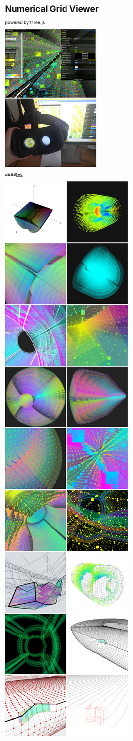 # Numerical Grid Viewer

powered by three.js

<img src="docs/screen.png" width="300"> 
<img src="docs/photo_vr.jpg" width="300"> 

####[link](http://viewlang.ru/grid)


<img src="docs/img_s1.png" width="200"> 
<img src="docs/img_s2.png" width="200">
<img src="docs/img_s3.png" width="200"> 


<img src="docs/img_i1.png" width="200"> 
<img src="docs/img_i2.png" width="200">
<img src="docs/img_i3.png" width="200"> 

<img src="docs/img_t1.png" width="200"> 
<img src="docs/img_t2.png" width="200">
<img src="docs/img_t3.png" width="200"> 

<img src="docs/img_p1.png" width="200"> 
<img src="docs/img_p2.png" width="200">
<img src="docs/img_p3.png" width="200"> 


<img src="docs/img_f1.png" width="200"> 
<img src="docs/img_f2.png" width="200">
<img src="docs/img_f3.png" width="200"> 

<img src="docs/img_d1.png" width="200"> 
<img src="docs/img_d2.png" width="200">
<img src="docs/img_d3.png" width="200"> 
